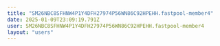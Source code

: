 ```yaml
---
title: "SM26NBC8SFHNW4P1Y4DFH27974P56WN86C92HPEHH.fastpool-member4"
date: 2025-01-09T23:09:19.791Z
user: SM26NBC8SFHNW4P1Y4DFH27974P56WN86C92HPEHH.fastpool-member4
layout: "users"
---
```

    